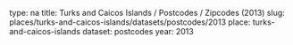 type: na
title: Turks and Caicos Islands / Postcodes / Zipcodes (2013)
slug: places/turks-and-caicos-islands/datasets/postcodes/2013
place: turks-and-caicos-islands
dataset: postcodes
year: 2013
